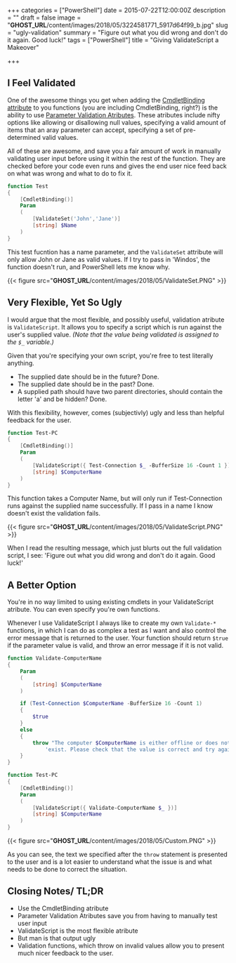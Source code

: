 +++
categories = ["PowerShell"]
date = 2015-07-22T12:00:00Z
description = ""
draft = false
image = "__GHOST_URL__/content/images/2018/05/3224581771_5917d64f99_b.jpg"
slug = "ugly-validation"
summary = "Figure out what you did wrong and don't do it again. Good luck!"
tags = ["PowerShell"]
title = "Giving ValidateScript a Makeover"

+++


## **I Feel Validated**

One of the awesome things you get when adding the [CmdletBinding attribute](https://technet.microsoft.com/en-us/library/hh847872.aspx) to you functions (you are including CmdletBinding, right?) is the ability to use [Parameter Validation Atributes](https://technet.microsoft.com/en-us/library/Hh847743.aspx). These atributes include nifty options like allowing or disallowing null values, specifying a valid amount of items that an aray parameter can accept, specifying a set of pre-determined valid values.

All of these are awesome, and save you a fair amount of work in manually validating user input before using it within the rest of the function. They are checked before your code even runs and gives the end user nice feed back on what was wrong and what to do to fix it.

```powershell
function Test
{
    [CmdletBinding()]
    Param
    (
        [ValidateSet('John','Jane')]
        [string] $Name
    )
}

```

This test fucntion has a name parameter, and the `ValidateSet` attribute will only allow John or Jane as valid values. If I try to pass in 'Windos', the function doesn't run, and PowerShell lets me know why.

{{< figure src="__GHOST_URL__/content/images/2018/05/ValidateSet.PNG" >}}

## **Very Flexible, Yet So Ugly**

I would argue that the most flexible, and possibly useful, validation atribute is `ValidateScript`. It allows you to specify a script which is run against the user's supplied value.  _(Note that the value being validated is assigned to the `$_` variable.)_

Given that you're specifying your own script, you're free to test literally anything.

* The supplied date should be in the future? Done.
* The supplied date should be in the past? Done.
* A supplied path should have two parent directories, should contain the letter 'a' and be hidden? Done.

With this flexibility, however, comes (subjectivly) ugly and less than helpful feedback for the user.

```powershell
function Test-PC
{
    [CmdletBinding()]
    Param
    (
        [ValidateScript({ Test-Connection $_ -BufferSize 16 -Count 1 })]
        [string] $ComputerName
    )
}

```

This function takes a Computer Name, but will only run if Test-Connection runs against the supplied name successfully. If I pass in a name I know doesn't exist the validation fails.

{{< figure src="__GHOST_URL__/content/images/2018/05/ValidateScript.PNG" >}}

When I read the resulting message, which just blurts out the full validation script, I see: 'Figure out what you did wrong and don't do it again. Good luck!'

## **A Better Option**

You're in no way limited to using existing cmdlets in your ValidateScript atribute. You can even specify you're own functions.

Whenever I use ValidateScript I always like to create my own `Validate-*` functions, in which I can do as complex a test as I want and also control the error message that is returned to the user. Your function should return `$true` if the parameter value is valid, and throw an error message if it is not valid.

```powershell
function Validate-ComputerName
{
    Param
    (
        [string] $ComputerName
    )

    if (Test-Connection $ComputerName -BufferSize 16 -Count 1)
    {
        $true
    }
    else
    {
        throw "The computer $ComputerName is either offline or does not " +
            'exist. Please check that the value is correct and try again.'
    }
}

function Test-PC
{
    [CmdletBinding()]
    Param
    (
        [ValidateScript({ Validate-ComputerName $_ })]
        [string] $ComputerName
    )
}

```

{{< figure src="__GHOST_URL__/content/images/2018/05/Custom.PNG" >}}

As you can see, the text we specified after the `throw` statement is presented to the user and is a lot easier to understand what the issue is and what needs to be done to correct the situation.

## **Closing Notes/ TL;DR**

* Use the CmdletBinding atribute
* Parameter Validation Atributes save you from having to manually test user input
* ValidateScript is the most flexible atribute
* But man is that output ugly
* Validation functions, which throw on invalid values allow you to present much nicer feedback to the user.

